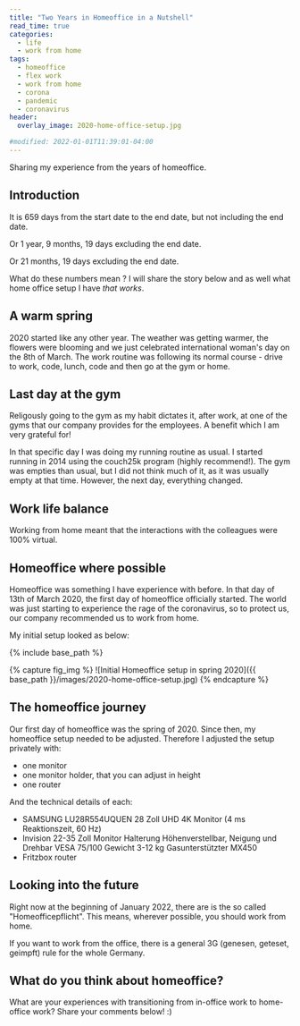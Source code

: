 ```yaml
---
title: "Two Years in Homeoffice in a Nutshell"
read_time: true
categories:  
  - life
  - work from home
tags:
  - homeoffice
  - flex work
  - work from home
  - corona
  - pandemic
  - coronavirus
header:
  overlay_image: 2020-home-office-setup.jpg  

#modified: 2022-01-01T11:39:01-04:00  
---
```

Sharing my experience from the years of homeoffice.
## Introduction

It is 659 days from the start date to the end date, but not including the end date.

Or 1 year, 9 months, 19 days excluding the end date.

Or 21 months, 19 days excluding the end date.

What do these numbers mean ? I will share the story below and as well what home office setup I have *that works*.
## A warm spring

2020 started like any other year. The weather was getting warmer, the flowers were blooming and we just celebrated international woman's day on the 8th of March. The work routine was following its normal course - drive to work, code, lunch, code and then go at the gym or home.

## Last day at the gym

Religously going to the gym as my habit dictates it, after work, at one of the gyms that our company provides for the employees. A benefit which I am very grateful for!

In that specific day I was doing my running routine as usual. I started running in 2014 using the couch25k program (highly recommend!). The gym was empties than usual, but I did not think much of it, as it was usually empty at that time. However, the next day, everything changed.


## Work life balance

Working from home meant that the interactions with the colleagues were 100% virtual. 
## Homeoffice where possible

Homeoffice was something I have experience with before. In that day of 13th of March 2020, the first day of homeoffice officially started. The world was just starting to experience the rage of the coronavirus, so to protect us, our company recommended us to work from home.

My initial setup looked as below:

{% include base_path %}

{% capture fig_img %}
![Initial Homeoffice setup in spring 2020]({{ base_path }}/images/2020-home-office-setup.jpg)
{% endcapture %}


## The homeoffice journey 

Our first day of homeoffice was the spring of 2020. Since then, my homeoffice setup needed to be adjusted. Therefore I adjusted the setup privately with:
- one monitor
- one monitor holder, that you can adjust in height
- one router

And the technical details of each:
- SAMSUNG LU28R554UQUEN 28 Zoll UHD 4K Monitor (4 ms Reaktionszeit, 60 Hz)
- Invision 22-35 Zoll Monitor Halterung Höhenverstellbar, Neigung und Drehbar VESA 75/100 Gewicht 3-12 kg Gasunterstützter MX450
- Fritzbox router

## Looking into the future

Right now at the beginning of January 2022, there are is the so called "Homeofficepflicht". This means, wherever possible, you should work from home. 

If you want to work from the office, there is a general 3G (genesen, geteset, geimpft) rule for the whole Germany. 

## What do you think about homeoffice?

What are your experiences with transitioning from in-office work to home-office work? Share your comments below! :) 
